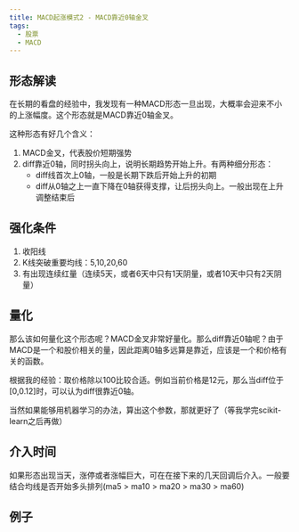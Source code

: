 ```yaml
---
title: MACD起涨模式2 - MACD靠近0轴金叉
tags: 
  - 股票
  - MACD
---
```

## 形态解读

在长期的看盘的经验中，我发现有一种MACD形态一旦出现，大概率会迎来不小的上涨幅度。这个形态就是MACD靠近0轴金叉。

这种形态有好几个含义：

1. MACD金叉，代表股价短期强势
2. diff靠近0轴，同时拐头向上，说明长期趋势开始上升。有两种细分形态：
    - diff线首次上0轴，一般是长期下跌后开始上升的初期
    - diff从0轴之上一直下降在0轴获得支撑，让后拐头向上。一般出现在上升调整结束后

## 强化条件

1. 收阳线
2. K线突破重要均线：5,10,20,60
3. 有出现连续红量（连续5天，或者6天中只有1天阴量，或者10天中只有2天阴量）

## 量化

那么该如何量化这个形态呢？MACD金叉非常好量化。那么diff靠近0轴呢？由于MACD是一个和股价相关的量，因此距离0轴多远算是靠近，应该是一个和价格有关的函数。

根据我的经验：取价格除以100比较合适。例如当前价格是12元，那么当diff位于[0,0.12]时，可以认为diff很靠近0轴。

当然如果能够用机器学习的办法，算出这个参数，那就更好了（等我学完scikit-learn之后再做）

## 介入时间

如果形态出现当天，涨停或者涨幅巨大，可在在接下来的几天回调后介入。一般要结合均线是否开始多头排列(ma5 > ma10 > ma20 > ma30 > ma60)

## 例子





